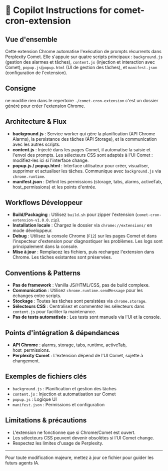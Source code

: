 # 🤖 Copilot Instructions for comet-cron-extension

## Vue d'ensemble

Cette extension Chrome automatise l'exécution de prompts récurrents dans Perplexity Comet. Elle s'appuie sur quatre scripts principaux : `background.js` (gestion des alarmes et tâches), `content.js` (injection et interaction avec Comet), `popup.js`/`popup.html` (UI de gestion des tâches), et `manifest.json` (configuration de l'extension).

## Consigne

ne modifie rien dans le repertoire `./comet-cron-extension` c'est un dossier généré pour créer l'extension Chrome.

## Architecture & Flux
- **background.js** : Service worker qui gère la planification (API Chrome Alarms), la persistance des tâches (API Storage), et la communication avec les autres scripts.
- **content.js** : Injecté dans les pages Comet, il automatise la saisie et l'envoi des prompts. Les sélecteurs CSS sont adaptés à l'UI Comet : modifiez-les ici si l'interface change.
- **popup.js / popup.html** : Interface utilisateur pour créer, visualiser, supprimer et actualiser les tâches. Communique avec `background.js` via `chrome.runtime`.
- **manifest.json** : Définit les permissions (storage, tabs, alarms, activeTab, host_permissions) et les points d'entrée.

## Workflows Développeur
- **Build/Packaging** : Utilisez `build.sh` pour zipper l'extension (`comet-cron-extension-v1.0.0.zip`).
- **Installation locale** : Chargez le dossier via `chrome://extensions/` en mode développeur.
- **Debug** : Utilisez la console Chrome (`F12`) sur les pages Comet et dans l'inspecteur d'extension pour diagnostiquer les problèmes. Les logs sont principalement dans la console.
- **Mise à jour** : Remplacez les fichiers, puis rechargez l'extension dans Chrome. Les tâches existantes sont préservées.

## Conventions & Patterns
- **Pas de framework** : Vanilla JS/HTML/CSS, pas de build complexe.
- **Communication** : Utilisez `chrome.runtime.sendMessage` pour les échanges entre scripts.
- **Stockage** : Toutes les tâches sont persistées via `chrome.storage`.
- **Sélecteurs CSS** : Centralisez et commentez les sélecteurs dans `content.js` pour faciliter la maintenance.
- **Pas de tests automatisés** : Les tests sont manuels via l'UI et la console.

## Points d'intégration & dépendances
- **API Chrome** : alarms, storage, tabs, runtime, activeTab, host_permissions.
- **Perplexity Comet** : L'extension dépend de l'UI Comet, sujette à changement.

## Exemples de fichiers clés
- `background.js` : Planification et gestion des tâches
- `content.js` : Injection et automatisation sur Comet
- `popup.js` : Logique UI
- `manifest.json` : Permissions et configuration

## Limitations & précautions
- L'extension ne fonctionne que si Chrome/Comet est ouvert.
- Les sélecteurs CSS peuvent devenir obsolètes si l'UI Comet change.
- Respectez les limites d'usage de Perplexity.

---

Pour toute modification majeure, mettez à jour ce fichier pour guider les futurs agents IA.
